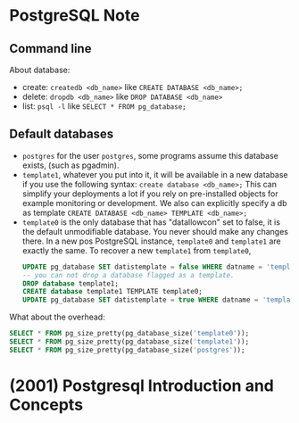 # PostgreSQL Note

## Command line

About database:
- create: `createdb <db_name>`
  like `CREATE DATABASE <db_name>;`
- delete: `dropdb <db_name>`
  like `DROP DATABASE <db_name>`
- list: `psql -l`
  like `SELECT * FROM pg_database;`

## Default databases

- `postgres` for the user `postgres`,
  some programs assume this database exists,
  (such as pgadmin).
- `template1`, whatever you put into it,
  it will be available in a new database
  if you use the following syntax: `create database <db_name>;`
  This can simplify your deployments a lot
  if you rely on pre-installed objects
  for example monitoring or development.
  We also can explicitly specify a db as template
  `CREATE DATABASE <db_name> TEMPLATE <db_name>;`
- `template0` is the only database that has "datallowcon" set to false,
  it is the default unmodifiable database.
  You never should make any changes there.
  In a new pos PostgreSQL instance,
  `template0` and `template1` are exactly the same.
  To recover a new `template1` from `template0`,
  ``` sql
  UPDATE pg_database SET datistemplate = false WHERE datname = 'template1';
  -- you can not drop a database flagged as a template.
  DROP database template1;
  CREATE database template1 TEMPLATE template0;
  UPDATE pg_database SET datistemplate = true WHERE datname = 'template1';
  ```

What about the overhead:
``` sql
SELECT * FROM pg_size_pretty(pg_database_size('template0'));
SELECT * FROM pg_size_pretty(pg_database_size('template1'));
SELECT * FROM pg_size_pretty(pg_database_size('postgres'));
```

# (2001) Postgresql Introduction and Concepts
